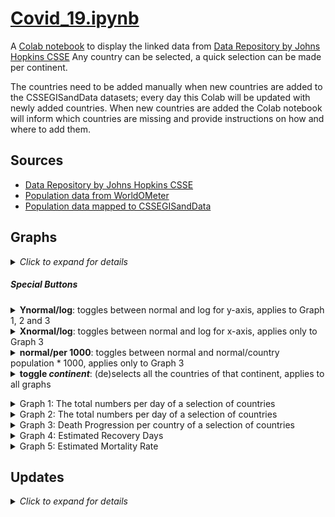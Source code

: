 # [Covid_19.ipynb](https://github.com/flow4u/public/blob/master/Covid_19.ipynb)

A [Colab notebook](https://colab.research.google.com/github/flow4u/public/blob/master/Covid_19.ipynb) to display the linked data from [Data Repository by Johns Hopkins CSSE](https://github.com/CSSEGISandData/COVID-19)
Any country can be selected, a quick selection can be made per continent.

The countries need to be added manually when new countries are added to the CSSEGISandData datasets; every day this Colab will be updated with newly added countries. When new countries are added the Colab notebook will inform which countries are missing and provide instructions on how and where to add them.

## Sources
- [Data Repository by Johns Hopkins CSSE](https://github.com/CSSEGISandData/COVID-19)
- [Population data from WorldOMeter](https://www.worldometers.info/world-population/population-by-country/)
- [Population data mapped to CSSEGISandData](https://github.com/flow4u/public/blob/master/Countries%20-%20COVID-19%20countries%20-%20CountriesMapped.csv) 

## Graphs
<details><summary><i>Click to expand for details</i>
  <p><h5>Special Buttons</h5>
  <lu>
    <li><b>Ynormal/log</b>: toggles between normal and log for y-axis, applies to Graph 1, 2 and 3</li>
    <li><b>Xnormal/log</b>: toggles between normal and log for x-axis, applies only to Graph 3</li>
    <li><b>normal/per 1000</b>: toggles between normal and normal/country population * 1000, applies only to Graph 3</li>
    <li><b>toggle <i>continent</i></b>: (de)selects all the countries of that continent, applies to all graphs</p>
  <lu>
    <li>Graph 1: The total numbers per day of a selection of countries</li>
    <li>Graph 2: The total numbers per day of a selection of countries</li>
    <li>Graph 3: Death Progression per country of a selection of countries</li>
    <li>Graph 4: Estimated Recovery Days</li>
    <li>Graph 5: Estimated Mortality Rate</li>
    </summary>
  <hr>
  <h3>Graph 1: The total numbers per day of a selection of countries</h3>
  <p><b>normal or log scale for # of people</b></p>
  <lu>
    <li>Confirmed</li>
    <li>Existing (Confirmed - Recovered - Diseased)</li>
    <li>Deaths</li>
    <li>Recovered + Deaths</li>
  </lu>
</br>
<h3>Graph 2: The total numbers per day of a selection of countries</h3>
<p><b>normal or log scale for # of people</b></p>
<lu>
  <li>daily changes (Confirmed, Deaths, Recovered, Recovered + Deaths)</li>
</lu>
</br>
<h3>Graph 3: Death Progression per country of a selection of countries</h3>
<b>per # of days after 1st death, normal or log scale, absolute or per 1000 people</b>
<lu>
  <li>Death Rate Comparision from 1ste day reported deaths</li>
</lu>
(China data is shifted 13 days to the right for first death was reported on January 9th, data starts on January 22nd)
</br>
<h3>Graph 4: Estimated Recovery Days of all selected countries</h3>
<lu>
  <li>Estimated Recovery Days Lower: (date difference between Confirmed >= (Deaths+Recovered)</li>
  <li>Estimated Recovery Days Upper: (date difference between Confirmed - Deaths >= (Recovered)</li>
</lu>
</br>
<h3>Graph 5: Estimated Mortality Rate of all selected countries</h3>
<lu>
  <li>Estimated Mortality (% Deaths / (Deaths+Recovered) - high estimate</li>
  <li>Estimated Mortality (% Deaths / (Confirmed) ~ low estimate</li>
</lu>
</details>

## Updates
<details><summary><i>Click to expand for details</i></summary></br>
  <lu>
  <li>2020-03-26: <a href="https://github.com/CSSEGISandData/COVID-19/tree/master/csse_covid_19_data/csse_covid_19_time_series", target=blank>CSSEGISandData depreciated the source files, no longer is Recovered reported</a>, code changes made</li>
    <li>2020-03-25: Graph 3 updated, added toggle button between absolute # of death and per 1000 people. For this the dataset <a href="https://github.com/flow4u/public/blob/master/Countries%20-%20COVID-19%20countries%20-%20CountriesMapped.csv", target='blank'>Countries - COVID-19 countries - CountriesMapped.csv</a> is used</li>
    <li>2020-03-24: Countries updated, auto removal obsolete countries from filters, added graph: Death Rate Comparison</li>
    <li>2020-03-18: Countries updated, small code change to capture error with small numbers/early days</li>
<li>2020-03-17: Countries updated</li>
<li>2020-03-15: Countries updated, estimated recovery days upper & lower</li>
<li>2020-03-14: Countries updated</li>
<li>2020-03-12: Countries updated, CSSEGISandData was currated</li>
<li>2020-03-12: Countries added <b>poor data curration see https://github.com/CSSEGISandData/COVID-19/issues/536</b></li>
<li>2020-03-11: Countries added, political incorrect country names removed, added graph daily changes</li>
<li>2020-03-10: Special buttons added: Toggle log/normal, toggle selection of countries per continent</li>
<li>2020-03-10: Additional countries added, all Matlibplot graphs replaced with more user interactive Plotly Express plots</li>
<li>2020-03-08: Additional countries added, user interaction improved</li>
<li>2020-03-06: Additional countries added, country selection redone, graphs in tabs</li>
<li>2020-03-05: Additional countries added</li>
<li>2020-03-04: Additional countries added, a few extra filters</li>
<li>2020-03-03: Additional countries added, death rate upper and lower estimate</li>
<li>2020-03-02: Additional countries added, made it a bit quicker to update filters</li>
<li>2020-03-01: Additional countries added</li>
<li>2020-02-29: Additional countries added, some regrouping for filters, different formulat for %deaths (deaths/(deaths+recovered))</li>
<li>2020-02-28: Additional countries added</li>
<li>2020-02-27: Additional countries added to filters, code improvement to make adding new countries to filters easier</li>
<li>2020-02-26: Additional countries added to filters, Graph 3: Recovered + Deaths added</li>

